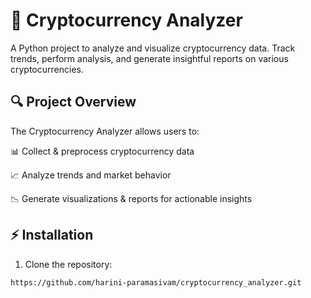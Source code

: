 # 🚀 Cryptocurrency Analyzer

A Python project to analyze and visualize cryptocurrency data. Track trends, perform analysis, and generate insightful reports on various cryptocurrencies.

## 🔍 Project Overview

The Cryptocurrency Analyzer allows users to:

📊 Collect & preprocess cryptocurrency data

📈 Analyze trends and market behavior

📉 Generate visualizations & reports for actionable insights


## ⚡ Installation

1. Clone the repository:

```bash git
https://github.com/harini-paramasivam/cryptocurrency_analyzer.git
